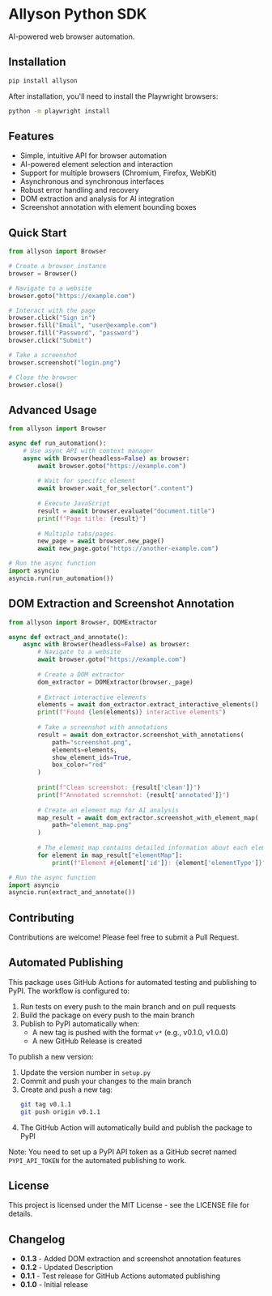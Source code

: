 # Allyson Python SDK

AI-powered web browser automation.

## Installation

```bash
pip install allyson
```

After installation, you'll need to install the Playwright browsers:

```bash
python -m playwright install
```

## Features

- Simple, intuitive API for browser automation
- AI-powered element selection and interaction
- Support for multiple browsers (Chromium, Firefox, WebKit)
- Asynchronous and synchronous interfaces
- Robust error handling and recovery
- DOM extraction and analysis for AI integration
- Screenshot annotation with element bounding boxes

## Quick Start

```python
from allyson import Browser

# Create a browser instance
browser = Browser()

# Navigate to a website
browser.goto("https://example.com")

# Interact with the page
browser.click("Sign in")
browser.fill("Email", "user@example.com")
browser.fill("Password", "password")
browser.click("Submit")

# Take a screenshot
browser.screenshot("login.png")

# Close the browser
browser.close()
```

## Advanced Usage

```python
from allyson import Browser

async def run_automation():
    # Use async API with context manager
    async with Browser(headless=False) as browser:
        await browser.goto("https://example.com")
        
        # Wait for specific element
        await browser.wait_for_selector(".content")
        
        # Execute JavaScript
        result = await browser.evaluate("document.title")
        print(f"Page title: {result}")
        
        # Multiple tabs/pages
        new_page = await browser.new_page()
        await new_page.goto("https://another-example.com")

# Run the async function
import asyncio
asyncio.run(run_automation())
```

## DOM Extraction and Screenshot Annotation

```python
from allyson import Browser, DOMExtractor

async def extract_and_annotate():
    async with Browser(headless=False) as browser:
        # Navigate to a website
        await browser.goto("https://example.com")
        
        # Create a DOM extractor
        dom_extractor = DOMExtractor(browser._page)
        
        # Extract interactive elements
        elements = await dom_extractor.extract_interactive_elements()
        print(f"Found {len(elements)} interactive elements")
        
        # Take a screenshot with annotations
        result = await dom_extractor.screenshot_with_annotations(
            path="screenshot.png",
            elements=elements,
            show_element_ids=True,
            box_color="red"
        )
        
        print(f"Clean screenshot: {result['clean']}")
        print(f"Annotated screenshot: {result['annotated']}")
        
        # Create an element map for AI analysis
        map_result = await dom_extractor.screenshot_with_element_map(
            path="element_map.png"
        )
        
        # The element map contains detailed information about each element
        for element in map_result["elementMap"]:
            print(f"Element #{element['id']}: {element['elementType']}")

# Run the async function
import asyncio
asyncio.run(extract_and_annotate())
```

## Contributing

Contributions are welcome! Please feel free to submit a Pull Request.

## Automated Publishing

This package uses GitHub Actions for automated testing and publishing to PyPI. The workflow is configured to:

1. Run tests on every push to the main branch and on pull requests
2. Build the package on every push to the main branch
3. Publish to PyPI automatically when:
   - A new tag is pushed with the format `v*` (e.g., v0.1.0, v1.0.0)
   - A new GitHub Release is created

To publish a new version:

1. Update the version number in `setup.py`
2. Commit and push your changes to the main branch
3. Create and push a new tag:
   ```bash
   git tag v0.1.1
   git push origin v0.1.1
   ```
4. The GitHub Action will automatically build and publish the package to PyPI

Note: You need to set up a PyPI API token as a GitHub secret named `PYPI_API_TOKEN` for the automated publishing to work.

## License

This project is licensed under the MIT License - see the LICENSE file for details. 


## Changelog
- **0.1.3** - Added DOM extraction and screenshot annotation features
- **0.1.2** - Updated Description
- **0.1.1** - Test release for GitHub Actions automated publishing
- **0.1.0** - Initial release
